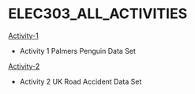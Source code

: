 # ELEC303_ALL_ACTIVITIES
[Activity-1](https://github.com/Imnotlemwel/ITELEC-303-Data-Analytics-Act-1/blob/main/Assignment%20kay%20Sir%20Mesiera.ipynb)
- Activity 1 Palmers Penguin Data Set

[Activity-2](https://github.com/Imnotlemwel/Elec-303_Activity-2/blob/main/Act2_UK_ROAD_ACCIDENTS_ANALYST.ipynb)
- Activity 2 UK Road Accident Data Set
